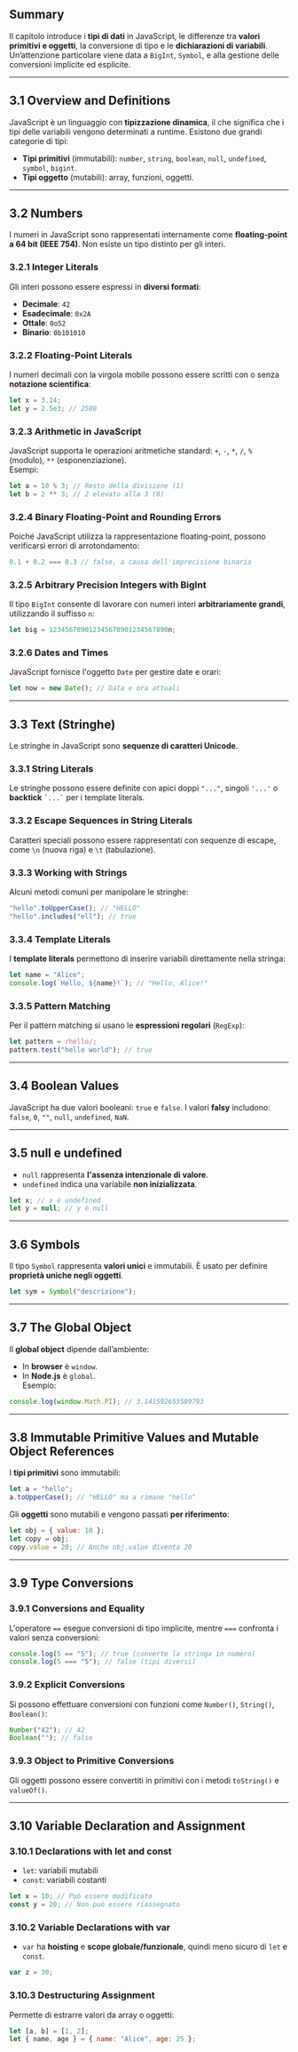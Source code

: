 ## **Summary**

Il capitolo introduce i **tipi di dati** in JavaScript, le differenze tra **valori primitivi e oggetti**, la conversione di tipo e le **dichiarazioni di variabili**. Un’attenzione particolare viene data a `BigInt`, `Symbol`, e alla gestione delle conversioni implicite ed esplicite.

---
## **3.1 Overview and Definitions**

JavaScript è un linguaggio con **tipizzazione dinamica**, il che significa che i tipi delle variabili vengono determinati a runtime. Esistono due grandi categorie di tipi:

- **Tipi primitivi** (immutabili): `number`, `string`, `boolean`, `null`, `undefined`, `symbol`, `bigint`.
- **Tipi oggetto** (mutabili): array, funzioni, oggetti.

---

## **3.2 Numbers**

I numeri in JavaScript sono rappresentati internamente come **floating-point a 64 bit (IEEE 754)**. Non esiste un tipo distinto per gli interi.

### **3.2.1 Integer Literals**

Gli interi possono essere espressi in **diversi formati**:

- **Decimale**: `42`
- **Esadecimale**: `0x2A`
- **Ottale**: `0o52`
- **Binario**: `0b101010`

### **3.2.2 Floating-Point Literals**

I numeri decimali con la virgola mobile possono essere scritti con o senza **notazione scientifica**:

```js
let x = 3.14;
let y = 2.5e3; // 2500
```

### **3.2.3 Arithmetic in JavaScript**

JavaScript supporta le operazioni aritmetiche standard: `+`, `-`, `*`, `/`, `%` (modulo), `**` (esponenziazione).  
Esempi:

```js
let a = 10 % 3; // Resto della divisione (1)
let b = 2 ** 3; // 2 elevato alla 3 (8)
```

### **3.2.4 Binary Floating-Point and Rounding Errors**

Poiché JavaScript utilizza la rappresentazione floating-point, possono verificarsi errori di arrotondamento:

```js
0.1 + 0.2 === 0.3 // false, a causa dell'imprecisione binaria
```

### **3.2.5 Arbitrary Precision Integers with BigInt**

Il tipo `BigInt` consente di lavorare con numeri interi **arbitrariamente grandi**, utilizzando il suffisso `n`:

```js
let big = 123456789012345678901234567890n;
```

### **3.2.6 Dates and Times**

JavaScript fornisce l'oggetto `Date` per gestire date e orari:

```js
let now = new Date(); // Data e ora attuali
```

---

## **3.3 Text (Stringhe)**

Le stringhe in JavaScript sono **sequenze di caratteri Unicode**.

### **3.3.1 String Literals**

Le stringhe possono essere definite con apici doppi `"..."`, singoli `'...'` o **backtick** `` `...` `` per i template literals.

### **3.3.2 Escape Sequences in String Literals**

Caratteri speciali possono essere rappresentati con sequenze di escape, come `\n` (nuova riga) e `\t` (tabulazione).

### **3.3.3 Working with Strings**

Alcuni metodi comuni per manipolare le stringhe:

```js
"hello".toUpperCase(); // "HELLO"
"hello".includes("ell"); // true
```

### **3.3.4 Template Literals**

I **template literals** permettono di inserire variabili direttamente nella stringa:

```js
let name = "Alice";
console.log(`Hello, ${name}!`); // "Hello, Alice!"
```

### **3.3.5 Pattern Matching**

Per il pattern matching si usano le **espressioni regolari** (`RegExp`):

```js
let pattern = /hello/;
pattern.test("hello world"); // true
```

---

## **3.4 Boolean Values**

JavaScript ha due valori booleani: `true` e `false`. I valori **falsy** includono: `false`, `0`, `""`, `null`, `undefined`, `NaN`.

---

## **3.5 null e undefined**

- `null` rappresenta **l'assenza intenzionale di valore**.
- `undefined` indica una variabile **non inizializzata**.

```js
let x; // x è undefined
let y = null; // y è null
```

---

## **3.6 Symbols**

Il tipo `Symbol` rappresenta **valori unici** e immutabili. È usato per definire **proprietà uniche negli oggetti**.

```js
let sym = Symbol("descrizione");
```

---

## **3.7 The Global Object**

Il **global object** dipende dall’ambiente:

- In **browser** è `window`.
- In **Node.js** è `global`.  
    Esempio:

```js
console.log(window.Math.PI); // 3.141592653589793
```

---

## **3.8 Immutable Primitive Values and Mutable Object References**

I **tipi primitivi** sono immutabili:

```js
let a = "hello";
a.toUpperCase(); // "HELLO" ma a rimane "hello"
```

Gli **oggetti** sono mutabili e vengono passati **per riferimento**:

```js
let obj = { value: 10 };
let copy = obj;
copy.value = 20; // Anche obj.value diventa 20
```

---

## **3.9 Type Conversions**

### **3.9.1 Conversions and Equality**

L'operatore `==` esegue conversioni di tipo implicite, mentre `===` confronta i valori senza conversioni:

```js
console.log(5 == "5"); // true (converte la stringa in numero)
console.log(5 === "5"); // false (tipi diversi)
```

### **3.9.2 Explicit Conversions**

Si possono effettuare conversioni con funzioni come `Number()`, `String()`, `Boolean()`:

```js
Number("42"); // 42
Boolean(""); // false
```

### **3.9.3 Object to Primitive Conversions**

Gli oggetti possono essere convertiti in primitivi con i metodi `toString()` e `valueOf()`.

---

## **3.10 Variable Declaration and Assignment**

### **3.10.1 Declarations with let and const**

- `let`: variabili mutabili
- `const`: variabili costanti

```js
let x = 10; // Può essere modificato
const y = 20; // Non può essere riassegnato
```

### **3.10.2 Variable Declarations with var**

- `var` ha **hoisting** e **scope globale/funzionale**, quindi meno sicuro di `let` e `const`.

```js
var z = 30; 
```

### **3.10.3 Destructuring Assignment**

Permette di estrarre valori da array o oggetti:

```js
let [a, b] = [1, 2]; 
let { name, age } = { name: "Alice", age: 25 };
```

